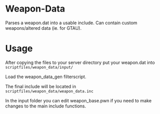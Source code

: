 # Weapon-Data
Parses a weapon.dat into a usable include. Can contain custom weapons/altered data (ie. for GTAU).

# Usage
After copying the files to your server directory put your weapon.dat into ```scriptfiles/weapon_data/input/```

Load the weapon_data_gen filterscript.

The final include will be located in ```scriptfiles/weapon_data/weapon_data.inc```

In the input folder you can edit weapon_base.pwn if you need to make changes to the main include functions.

